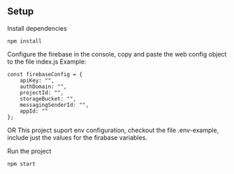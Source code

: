 ## Setup

Install dependencies

```
npm install
```

Configure the firebase in the console, copy and paste the
web config object to the file index.js
Example:
````
const firebaseConfig = {
    apiKey: "",
    authDomain: "",
    projectId: "",
    storageBucket: "",
    messagingSenderId: "",
    appId: ""
};
````

OR
This project suport env configuration, checkout the file .env-example,
include just the values for the firabase variables.

Run the project

```
npm start
```